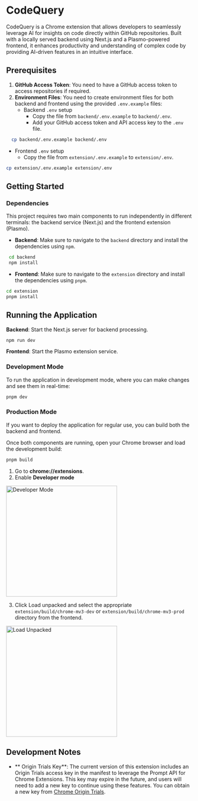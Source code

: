 # CodeQuery

CodeQuery is a Chrome extension that allows developers to seamlessly leverage AI for insights on code directly within GitHub repositories. Built with a locally served backend using Next.js and a Plasmo-powered frontend, it enhances productivity and understanding of complex code by providing AI-driven features in an intuitive interface.

## Prerequisites

1. **GitHub Access Token**: You need to have a GitHub access token to access repositories if required.
2. **Environment Files**: You need to create environment files for both backend and frontend using the provided `.env.example` files:
   - Backend `.env` setup
     - Copy the file from `backend/.env.example` to `backend/.env`.
     - Add your GitHub access token and API access key to the `.env` file.

```bash
  cp backend/.env.example backend/.env
```

- Frontend `.env` setup
  - Copy the file from `extension/.env.example` to `extension/.env`.

```bash
cp extension/.env.example extension/.env
```

## Getting Started

### Dependencies

This project requires two main components to run independently in different terminals: the backend service (Next.js) and the frontend extension (Plasmo).

- **Backend**: Make sure to navigate to the `backend` directory and install the dependencies using `npm`.

```bash
 cd backend
 npm install
```

- **Frontend**: Make sure to navigate to the `extension` directory and install the dependencies using `pnpm`.

```bash
cd extension
pnpm install
```

## Running the Application

**Backend**: Start the Next.js server for backend processing.

```bash
npm run dev
```

**Frontend**: Start the Plasmo extension service.

### Development Mode

To run the application in development mode, where you can make changes and see them in real-time:

```bash
pnpm dev
```

### Production Mode

If you want to deploy the application for regular use, you can build both the backend and frontend.

Once both components are running, open your Chrome browser and load the development build:

```bash
pnpm build
```

1. Go to **chrome://extensions**.
2. Enable **Developer mode**

<img src="docs/developer-mode.png" alt="Developer Mode" style="width: 300px;"/>

3. Click Load unpacked and select the appropriate `extension/build/chrome-mv3-dev` or `extension/build/chrome-mv3-prod` directory from the frontend.

<img src="docs/load-unpacked.png" alt="Load Unpacked" style="width: 300px;"/>

## Development Notes

- ** Origin Trials Key**: The current version of this extension includes an Origin Trials access key in the manifest to leverage the Prompt API for Chrome Extensions. This key may expire in the future, and users will need to add a new key to continue using these features. You can obtain a new key from [Chrome Origin Trials](https://developer.chrome.com/origintrials/#/trials/active).
